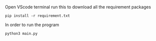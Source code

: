 Open VScode terminal run this to download all the requirement packages
```
pip install -r requirement.txt
```

In order to run the program

```
python3 main.py
```